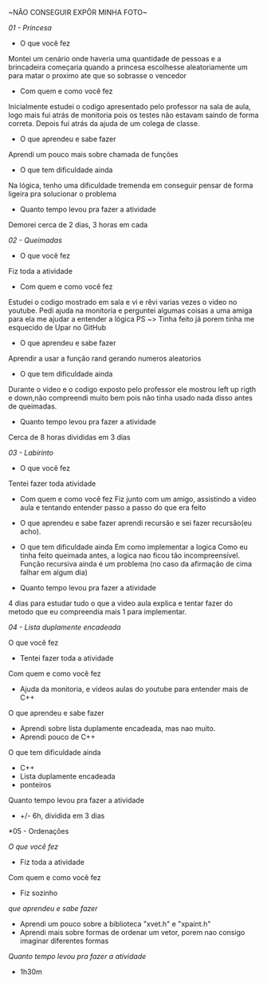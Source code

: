 ~NÃO CONSEGUIR EXPÔR MINHA FOTO~

*01 - Princesa*
* O que você fez

Montei um cenário onde haveria uma quantidade de pessoas e a brincadeira começaria quando a princesa escolhesse aleatoriamente um para matar o proximo ate que so sobrasse o vencedor

* Com quem e como você fez

Inicialmente estudei o codigo apresentado pelo professor na sala de aula, logo mais fui atrás de monitoria pois os testes não estavam saindo de forma correta. Depois fui atrás da ajuda de um colega de classe.

* O que aprendeu e sabe fazer

Aprendi um pouco mais sobre chamada de funções

* O que tem dificuldade ainda

Na lógica, tenho uma dificuldade tremenda em conseguir pensar de forma ligeira pra solucionar o problema

* Quanto tempo levou pra fazer a atividade

 Demorei cerca de 2 dias, 3 horas em cada


*02 - Queimadas*
* O que você fez

Fiz toda a atividade

*  Com quem e como você fez

Estudei o codigo mostrado em sala e vi e rêvi varias vezes o video no youtube.
Pedi ajuda na monitoria e perguntei algumas coisas a uma amiga para ela me ajudar a entender a lógica
PS ~> Tinha feito já porem tinha me esquecido de Upar no GitHub

*  O que aprendeu e sabe fazer

Aprendir a usar a função rand gerando numeros aleatorios

* O que tem dificuldade ainda

Durante  o video e o codigo exposto pelo professor ele mostrou left up rigth e down,não compreendi muito bem pois não tinha usado nada disso antes de queimadas.

* Quanto tempo levou pra fazer a atividade

Cerca de 8 horas divididas em 3 dias

*03 - Labirinto*

* O que você fez

Tentei fazer toda atividade

* Com quem e como você fez
 Fiz junto com um amigo, assistindo a video aula e tentando entender passo a passo do que era feito

* O que aprendeu e sabe fazer
aprendi recursão e sei fazer recursão(eu acho).

* O que tem dificuldade ainda
Em como implementar a logica
Como eu tinha feito queimada antes, a logica nao ficou tão incompreensível.
Função recursiva ainda é um problema (no caso da afirmação de cima falhar em algum dia)

* Quanto tempo levou pra fazer a atividade

4 dias para estudar tudo o que a video aula explica e tentar fazer do metodo que eu compreendia mais 1 para implementar.


*04 - Lista duplamente encadeada*

O que você fez

* Tentei fazer toda a atividade

Com quem e como você fez

* Ajuda da monitoria, e videos aulas do youtube para entender mais de C++


O que aprendeu e sabe fazer

* Aprendi sobre lista duplamente encadeada, mas nao muito.
* Aprendi pouco de C++

O que tem dificuldade ainda

* C++
* Lista duplamente encadeada 
* ponteiros

Quanto tempo levou pra fazer a atividade

* +/- 6h, dividida em 3 dias

*05 - Ordenações

*O que você fez*

* Fiz toda a atividade

Com quem e como você fez

* Fiz sozinho


*que aprendeu e sabe fazer*

* Aprendi um pouco sobre a biblioteca "xvet.h" e "xpaint.h"
* Aprendi mais sobre formas de ordenar um vetor, porem nao consigo imaginar diferentes formas


*Quanto tempo levou pra fazer a atividade*

* 1h30m

